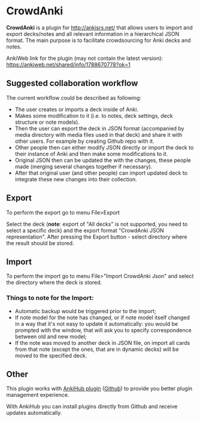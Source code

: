 # CrowdAnki

**CrowdAnki** is a plugin for http://ankisrs.net/ that allows users to import and export decks/notes and all relevant information in a hierarchical JSON format. The main purpose is to facilitate crowdsourcing for Anki decks and notes.

AnkiWeb link for the plugin (may not contain the latest version): https://ankiweb.net/shared/info/1788670778?ok=1

## Suggested collaboration workflow
The current workflow could be described as following:
* The user creates or imports a deck inside of Anki.
* Makes some modification to it (i.e. to notes, deck settings, deck structure or note models).
* Then the user can export the deck in JSON format (accompanied by media directory with media files used in that deck) and share it with other users. For example by creating Github repo with it.
* Other people then can either modify JSON directly or import the deck to their instance of Anki and then make some modifications to it.
* Original JSON then can be updated the with the changes, these people made (merging several changes together if necessary).
* After that original user (and other people) can import updated deck to integrate these new changes into their collection.


## Export
To perform the export go to menu File>Export

Select the deck (**note**: export of "All decks" is not supported, you need to select a specific deck) and the export format "CrowdAnki JSON representation".
After pressing the Export button - select directory where the result should be stored.

## Import
To perform the import go to menu File>"Import CrowdAnki Json" and select the directory where the deck is stored.

### Things to note for the Import:
* Automatic backup would be triggered prior to the import;
* If note model for the note has changed, or if note model itself changed in a way that it's not easy to update it automatically: you would be prompted with the window, that will ask you to specify correspondence between old and new model;
* If the note was moved to another deck in JSON file, on import all cards from that note (except the ones, that are in dynamic decks) will be moved to the specified deck.

## Other

This plugin works with [AnkiHub plugin](https://ankiweb.net/shared/info/116826216) ([Github](https://github.com/dayjaby/AnkiHub)) to provide you better plugin management experience. 

With AnkiHub you can install plugins directly from Github and receive updates automatically.

